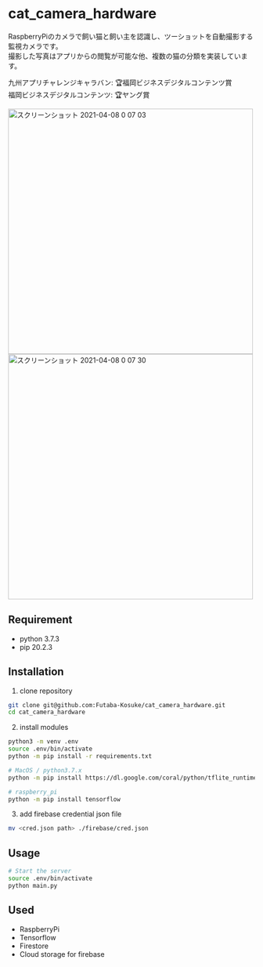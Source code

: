 # cat_camera_hardware

RaspberryPiのカメラで飼い猫と飼い主を認識し、ツーショットを自動撮影する監視カメラです。  
撮影した写真はアプリからの閲覧が可能な他、複数の猫の分類を実装しています。  

九州アプリチャレンジキャラバン: 🏆福岡ビジネスデジタルコンテンツ賞  
福岡ビジネスデジタルコンテンツ: 🏆ヤング賞  

<img width="500" alt="スクリーンショット 2021-04-08 0 07 03" src="https://user-images.githubusercontent.com/49780545/113890630-4c732000-97ff-11eb-9e5d-a4123457ca4f.png">
<img width="500" alt="スクリーンショット 2021-04-08 0 07 30" src="https://user-images.githubusercontent.com/49780545/113890668-5563f180-97ff-11eb-9ae6-7fd24a0b55e1.png">

## Requirement

- python 3.7.3
- pip 20.2.3
 
## Installation

1. clone repository
```sh
git clone git@github.com:Futaba-Kosuke/cat_camera_hardware.git
cd cat_camera_hardware
```

2. install modules
```sh
python3 -m venv .env
source .env/bin/activate
python -m pip install -r requirements.txt
```
```sh
# MacOS / python3.7.x
python -m pip install https://dl.google.com/coral/python/tflite_runtime-2.1.0.post1-cp37-cp37m-macosx_10_14_x86_64.whl

# raspberry_pi
python -m pip install tensorflow
```

3. add firebase credential json file 
```sh
mv <cred.json path> ./firebase/cred.json
```
 
## Usage
 
```bash
# Start the server
source .env/bin/activate
python main.py
```

## Used
- RaspberryPi
- Tensorflow
- Firestore
- Cloud storage for firebase